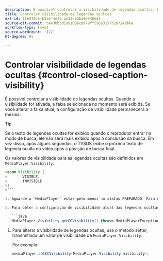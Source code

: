 ```yaml
---
description: É possível controlar a visibilidade de legendas ocultas. Quando a visibilidade for ativada, a faixa selecionada no momento será exibida. Se você alterar a faixa atual, a configuração de visibilidade permanecerá a mesma.
title: Controlar visibilidade de legendas ocultas
exl-id: 1fe978c5-b9ae-4e72-ac32-e3ba4e948683
source-git-commit: be43bbbd1051886c8979ff590a3197b2a7249b6a
workflow-type: tm+mt
source-wordcount: '177'
ht-degree: 0%

---
```


# Controlar visibilidade de legendas ocultas {#control-closed-caption-visibility}

É possível controlar a visibilidade de legendas ocultas. Quando a visibilidade for ativada, a faixa selecionada no momento será exibida. Se você alterar a faixa atual, a configuração de visibilidade permanecerá a mesma.

>[!TIP]
>
>Se o texto de legendas ocultas for exibido quando o reprodutor entrar no modo de busca, ele não será mais exibido após a conclusão da busca. Em vez disso, após alguns segundos, o TVSDK exibe o próximo texto de legenda oculta no vídeo após a posição de busca final.
>
>Os valores de visibilidade para as legendas ocultas são definidos em `MediaPlayer.Visibility`.
>
>
```java
>enum Visibility {  
>       VISIBLE,  
>       INVISIBLE 
>}
>```

1. Aguarde a `MediaPlayer` estar pelo menos no status PREPARADO. Para obter mais informações, consulte [Aguardar um status válido](../../../../tvsdk-3x-android-prog/android-3x-content-playback-options-android2/ui-configure/android-3x-ui-state-prepared-wait-for.md).

1. Para obter a configuração de visibilidade atual das legendas ocultas, use o método getter em `MediaPlayer`, que retorna um valor de visibilidade.

   ```java
   MediaPlayer.Visibility getCCVisibility() throws MediaPlayerException;
   ```

1. Para alterar a visibilidade de legendas ocultas, use o método setter, transmitindo um valor de visibilidade de `MediaPlayer.Visibility`.

   Por exemplo:

   ```java
   mediaPlayer.setCCVisibility(MediaPlayer.Visibility visibility);
   ```

